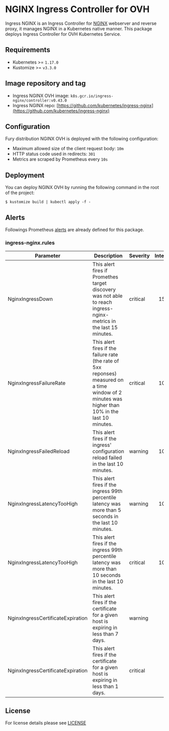 # NGINX Ingress Controller for OVH

Ingress NGINX is an Ingress Controller for [NGINX](https://nginx.org) webserver and reverse proxy, it manages NGINX in
a Kubernetes native manner. This package deploys Ingress Controller for OVH Kubernetes Service.

## Requirements

- Kubernetes >= `1.17.0`
- Kustomize >= `v3.3.0`

## Image repository and tag

* Ingress NGINX OVH image: `k8s.gcr.io/ingress-nginx/controller:v0.43.0`
* Ingress NGINX repo: [https://github.com/kubernetes/ingress-nginx](https://github.com/kubernetes/ingress-nginx)


## Configuration

Fury distribution NGINX OVH is deployed with the following configuration:

- Maximum allowed size of the client request body: `10m`
- HTTP status code used in redirects: `301`
- Metrics are scraped by Prometheus every `10s`


## Deployment

You can deploy NGINX OVH by running the following command in the root of the project:

`$ kustomize build | kubectl apply -f -`


## Alerts

Followings Prometheus [alerts](https://prometheus.io/docs/prometheus/latest/configuration/alerting_rules/) are already defined for this package.

### ingress-nginx.rules
| Parameter                         | Description                                                                                                                                        | Severity | Interval |
| --------------------------------- | -------------------------------------------------------------------------------------------------------------------------------------------------- | -------- | :------: |
| NginxIngressDown                  | This alert fires if Promethes target discovery was not able to reach ingress-nginx-metrics in the last 15 minutes.                                 | critical |   15m    |
| NginxIngressFailureRate           | This alert fires if the failure rate (the rate of 5xx reponses) measured on a time window of 2 minutes was higher than 10% in the last 10 minutes. | critical |   10m    |
| NginxIngressFailedReload          | This alert fires if the ingress' configuration reload failed in the last 10 minutes.                                                               | warning  |   10m    |
| NginxIngressLatencyTooHigh        | This alert fires if the ingress 99th percentile latency was more than 5 seconds in the last 10 minutes.                                            | warning  |   10m    |
| NginxIngressLatencyTooHigh        | This alert fires if the ingress 99th percentile latency was more than 10 seconds in the last 10 minutes.                                           | critical |   10m    |
| NginxIngressCertificateExpiration | This alert fires if the certificate for a given host is expiring in less than 7 days.                                                              | warning  |          |
| NginxIngressCertificateExpiration | This alert fires if the certificate for a given host is expiring in less than 1 days.                                                              | critical |          |


## License

For license details please see [LICENSE](../../LICENSE)
